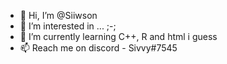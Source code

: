 - 👋 Hi, I’m @Siiwson
- 👀 I’m interested in ... ;-;
- 🌱 I’m currently learning C++, R and html i guess
- 📫 Reach me on discord - Sivvy#7545
